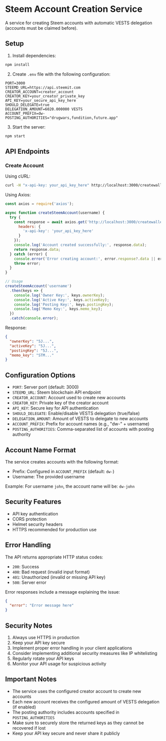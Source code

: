 # Steem Account Creation Service

A service for creating Steem accounts with automatic VESTS delegation (accounts must be claimed before).

## Setup

1. Install dependencies:
```bash
npm install
```

2. Create `.env` file with the following configuration:
```env
PORT=3000
STEEMD_URL=https://api.steemit.com
CREATOR_ACCOUNT=creator_account
CREATOR_KEY=your_creator_private_key
API_KEY=your_secure_api_key_here
SHOULD_DELEGATE=true
DELEGATION_AMOUNT=6020.000000 VESTS
ACCOUNT_PREFIX=dw-
POSTING_AUTHORITIES="drugwars,fundition,future.app"
```

3. Start the server:
```bash
npm start
```

## API Endpoints

### Create Account

Using cURL:
```bash
curl -H "x-api-key: your_api_key_here" http://localhost:3000/createwallet/username
```

Using Axios:
```javascript
const axios = require('axios');

async function createSteemAccount(username) {
  try {
    const response = await axios.get('http://localhost:3000/createwallet/' + username, {
      headers: {
        'x-api-key': 'your_api_key_here'
      }
    });
    console.log('Account created successfully:', response.data);
    return response.data;
  } catch (error) {
    console.error('Error creating account:', error.response?.data || error.message);
    throw error;
  }
}

// Usage
createSteemAccount('username')
  .then(keys => {
    console.log('Owner Key:', keys.ownerKey);
    console.log('Active Key:', keys.activeKey);
    console.log('Posting Key:', keys.postingKey);
    console.log('Memo Key:', keys.memo_key);
  })
  .catch(console.error);
```

Response:
```json
{
  "ownerKey": "5J...",
  "activeKey": "5J...",
  "postingKey": "5J...",
  "memo_key": "STM..."
}
```

## Configuration Options

- `PORT`: Server port (default: 3000)
- `STEEMD_URL`: Steem blockchain API endpoint
- `CREATOR_ACCOUNT`: Account used to create new accounts
- `CREATOR_KEY`: Private key of the creator account
- `API_KEY`: Secure key for API authentication
- `SHOULD_DELEGATE`: Enable/disable VESTS delegation (true/false)
- `DELEGATION_AMOUNT`: Amount of VESTS to delegate to new accounts
- `ACCOUNT_PREFIX`: Prefix for account names (e.g., "dw-" + username)
- `POSTING_AUTHORITIES`: Comma-separated list of accounts with posting authority

## Account Name Format

The service creates accounts with the following format:
- Prefix: Configured in `ACCOUNT_PREFIX` (default: `dw-`)
- Username: The provided username

Example: For username `john`, the account name will be: `dw-john`

## Security Features

- API key authentication
- CORS protection
- Helmet security headers
- HTTPS recommended for production use

## Error Handling

The API returns appropriate HTTP status codes:

- `200`: Success
- `400`: Bad request (invalid input format)
- `401`: Unauthorized (invalid or missing API key)
- `500`: Server error

Error responses include a message explaining the issue:
```json
{
  "error": "Error message here"
}
```

## Security Notes

1. Always use HTTPS in production
2. Keep your API key secure
3. Implement proper error handling in your client applications
4. Consider implementing additional security measures like IP whitelisting
5. Regularly rotate your API keys
6. Monitor your API usage for suspicious activity

## Important Notes

- The service uses the configured creator account to create new accounts
- Each new account receives the configured amount of VESTS delegation (if enabled)
- The posting authority includes accounts specified in `POSTING_AUTHORITIES`
- Make sure to securely store the returned keys as they cannot be recovered if lost
- Keep your API key secure and never share it publicly 
